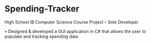 # Spending-Tracker
High School IB Computer Science Course Project – Solo Developer

• Designed & developed a GUI application in C# that allows the user to populate and tracking spending data
